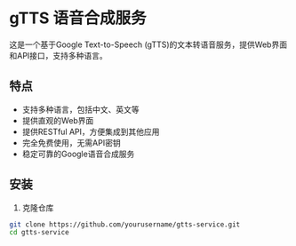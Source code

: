 # gTTS 语音合成服务

这是一个基于Google Text-to-Speech (gTTS)的文本转语音服务，提供Web界面和API接口，支持多种语言。

## 特点

- 支持多种语言，包括中文、英文等
- 提供直观的Web界面
- 提供RESTful API，方便集成到其他应用
- 完全免费使用，无需API密钥
- 稳定可靠的Google语音合成服务

## 安装

1. 克隆仓库
```bash
git clone https://github.com/yourusername/gtts-service.git
cd gtts-service
